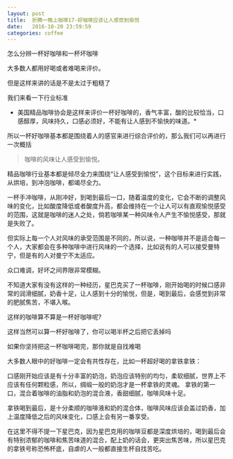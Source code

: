 ```yaml
---
layout: post
title:  折腾一晚上咖啡17-好咖啡应该让人感觉到愉悦
date:   2016-10-20 23:59:59
categories: coffee
---
```


怎么分辨一杯好咖啡和一杯坏咖啡

大多数人都用好喝或者难喝来评价。

但是这样来讲的话是不是太过于粗糙了

我们来看一下行业标准

* 美国精品咖啡协会是这样来评价一杯好咖啡的，香气丰富，酸的比较恰当，口感醇厚，风味持久，口感必须好，不能有让人感到不愉快的味道。*

所以一杯好咖啡基本都是围绕着人的感官来进行综合评价的，那么我们可以再进行一次概括

> 咖啡的风味让人感受到愉悦。

精品咖啡行业基本都是倾尽全力来围绕“让人感受到愉悦”，这个目标来进行实践，从烘培，到冲泡咖啡，都竭尽全力。

一杯手冲咖啡，从刚冲好，到喝到最后一口，随着温度的变化，它会不断的调整风味的变化，比如酸度降低或者酸度升高，都会维持在一个让人可以有直观愉悦感受的范围，这就是咖啡的迷人之处，倘若咖啡某一种风味令人产生不愉悦感受，那就是失败了。

但实际上每一个人对风味的承受范围是不同的，所以说，一种咖啡并不是适合每一个人，大家都会在多种咖啡中进行风味的一个选择，比如说有的人可以接受曼特宁，但是有的人对曼宁不太适应。

众口难调，好坏之间界限非常模糊。

不知道大家有没有这样的一种经历，星巴克买了一杯咖啡，刚开始喝的时候口感非常的润滑细腻，奶香十足，让人感到十分的愉悦，但是，喝到最后，会感觉到非常的肥腻焦苦，不堪入喉。

这样的咖啡算不算是一杯好咖啡呢?

这样当然可以算一杯好咖啡了，你可以喝半杯之后把它丢掉吗

如果你坚持把这一杯咖啡喝完，那你就是自找难喝

大多数人眼中的好咖啡一定会有共性存在，比如一杯超好喝的拿铁拿铁：

口感刚开始应该是有十分丰富的奶泡，奶泡应该特别的均匀，柔软细腻，世界上不应该有任何颗粒感，所以，绸缎一般的奶泡才是一杯拿铁的灵魂。
拿铁的第一口，混合着咖啡的油脂和奶泡的混合液，香甜细腻，咖啡风味十足。

拿铁喝到最后，是十分柔顺的咖啡液和奶的混合体，咖啡风味应该会盖过奶香，加上温度降低之后的风味变化，口感上会有另一番享受。

在这里不得不提一下星巴克，因为星巴克用的咖啡豆都是深度烘培的，喝到最后会有特别浓郁的咖啡和焦苦味道的混合，配上奶的话会，更突出焦苦味，所以星巴克的拿铁号称恐怖杯底，自虐的人一般都直接生杯自找苦吃。































